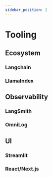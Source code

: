 ```yaml
---
sidebar_position: 2
---
```


# Tooling

## Ecosystem

### Langchain

### LlamaIndex

## Observability

### LangSmith

### OmniLog

## UI

### Streamlit

### React/Next.js
